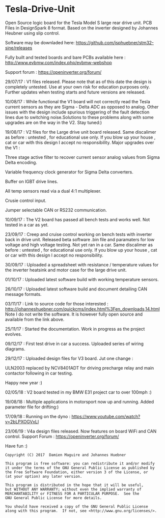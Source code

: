 # Tesla-Drive-Unit
Open Source logic board for the Tesla Model S large rear drive unit. PCB Files in DesignSpark 8 format.
Based on the inverter designed by Johannes Heubner using slip control.

Software may be downladed here:
https://github.com/jsphuebner/stm32-sine/releases

Fully built and tested boards and bare PCBs available here :
http://www.evbmw.com/index.php/evbmw-webshop

Support forum : https://openinverter.org/forum/

29/07/17 : V1 files released. Please note that as of this date the design is completely untested.
Use at your own risk for education purposes only. Further updates when testing starts and future versions are released.

10/08/17 : While functional the V1 board will not correctly read the Tesla current sensors as they are Sigma - Delta ADC as opposed to analog. Other issues with the design include spurious triggering of the fault detection lines due to switching noise.Solutions to these problems along with some upgrades are on the way in the V2. Stay tuned:)

19/08/17 : V2 files for the Large drive unit board released. Same discalimer as before : untested , for educational use only. If you blow up your house , cat or car with this design I accept no responsibility. Major upgrades over the V1 :

Three stage active filter to recover current sensor analog values from Sigma Delta encoding.

Variable frequency clock generator for Sigma Delta converters.

Buffer on IGBT drive lines.

All temp sensors read via a dual 4:1 multiplexer.

Crusie control input.

Jumper selectable CAN or RS232 communication.

10/09/17 : The V2 board has passed all bench tests and works well. Not tested in a car as yet.

23/09/17 : Creep and cruise control working on bench tests with inverter back in drive unit. Released beta software .bin file and paramaters for low voltage and high voltage testing. Not yet ran in a car. Same discalimer as before : untested , for educational use only. If you blow up your house , cat or car with this design I accept no responsibility.

30/09/17 : Uploaded a spreadsheet with resistance / temperature values for the inverter heatsink and motor case for the large drive unit. 

01/10/17 : Uploaded latest software build with working temperature sensors.

26/10/17 : Uploaded latest software build and document detailing CAN message formats.

03/11/17 : Link to source code for those interested : http://johanneshuebner.com/quickcms/index.html%3Fen_downloads,14.html
Note I do not write the software. It is however fully open source and available from the link above.

25/11/17 : Started the documentation. Work in progress as the project evolves.

09/12/17 : First test drive in car a success. Uploaded series of wiring diagrams. 

29/12/17 : Uploaded design files for V3 board. Jut one change :

ULN2003 replaced by NCV8401ADT for driving precharge relay and main contactor following in car testing.

Happy new year :)

02/05/18 : V2 board tested in my BMW E31 project car to over 100mph :)

19/08/18 : Multiple applications in motorsport now up and running. Added parameter file for drifting:)

17/09/18 : Running on the dyno : https://www.youtube.com/watch?v=2bLPXOGVxLI

23/06/19 : V4a design files released. Now features on board WiFi and CAN control.
            Support Forum : https://openinverter.org/forum/
            

Have fun :)

    Copyright (C) 2017  Damien Maguire and Johannes Huebner

    This program is free software: you can redistribute it and/or modify
    it under the terms of the GNU General Public License as published by
    the Free Software Foundation, either version 3 of the License, or
    (at your option) any later version.

    This program is distributed in the hope that it will be useful,
    but WITHOUT ANY WARRANTY; without even the implied warranty of
    MERCHANTABILITY or FITNESS FOR A PARTICULAR PURPOSE.  See the
    GNU General Public License for more details.

    You should have received a copy of the GNU General Public License
    along with this program.  If not, see <http://www.gnu.org/licenses/>.
